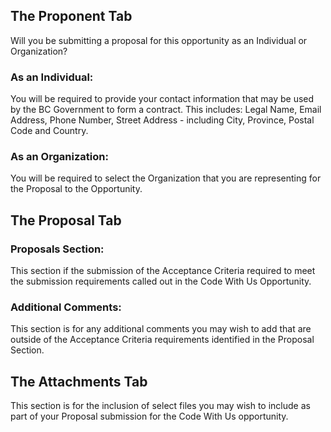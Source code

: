 ## The Proponent Tab

Will you be submitting a proposal for this opportunity as an Individual or Organization?

### As an Individual:

You will be required to provide your contact information that may be used by the BC Government to form a contract. This includes: Legal Name, Email Address, Phone Number, Street Address - including City, Province, Postal Code and Country.

### As an Organization:

You will be required to select the Organization that you are representing for the Proposal to the Opportunity.

## The Proposal Tab

### Proposals Section:

This section if the submission of the Acceptance Criteria required to meet the submission requirements called out in the Code With Us Opportunity.

### Additional Comments:

This section is for any additional comments you may wish to add that are outside of the Acceptance Criteria requirements identified in the Proposal Section.

## The Attachments Tab

This section is for the inclusion of select files you may wish to include as part of your Proposal submission for the Code With Us opportunity.
